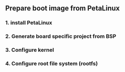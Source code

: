 ## Prepare boot image from PetaLinux 

### 1. install PetaLinux 

### 2. Generate board specific project from BSP

### 3. Configure kernel

### 4. Configure root file system (rootfs)
